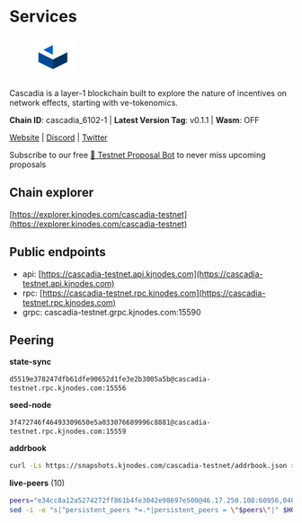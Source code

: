 # Services

<figure><img src="https://raw.githubusercontent.com/kj89/cosmos-images/main/logos/cascadia.png" alt=""><figcaption></figcaption></figure>

Cascadia is a layer-1 blockchain built to explore the  nature of incentives on network effects, starting  with ve-tokenomics.

**Chain ID**: cascadia_6102-1 | **Latest Version Tag**: v0.1.1 | **Wasm**: OFF

[Website](https://www.cascadia.foundation) | [Discord](https://discord.gg/cascadia) | [Twitter](https://twitter.com/CascadiaSystems)



Subscribe to our free [🤖 Testnet Proposal Bot](https://t.me/kjnodes_testnet_proposal_bot) to never miss upcoming proposals


## Chain explorer
[https://explorer.kjnodes.com/cascadia-testnet](https://explorer.kjnodes.com/cascadia-testnet)

## Public endpoints

* api: [https://cascadia-testnet.api.kjnodes.com](https://cascadia-testnet.api.kjnodes.com)
* rpc: [https://cascadia-testnet.rpc.kjnodes.com](https://cascadia-testnet.rpc.kjnodes.com)
* grpc: cascadia-testnet.grpc.kjnodes.com:15590

## Peering

**state-sync**

```text
d5519e378247dfb61dfe90652d1fe3e2b3005a5b@cascadia-testnet.rpc.kjnodes.com:15556
```

**seed-node**

```text
3f472746f46493309650e5a033076689996c8881@cascadia-testnet.rpc.kjnodes.com:15559
```

**addrbook**
```bash
curl -Ls https://snapshots.kjnodes.com/cascadia-testnet/addrbook.json > $HOME/.cascadiad/config/addrbook.json
```

**live-peers** (10)
```bash
peers="e34cc8a12a5274272ff861b4fe3042e98697e500@46.17.250.108:60956,040d0b6ffefba3283b5763e26c352c7b1b232c1f@65.109.90.171:34656,b5494479585215f109efcfedb9083f623c888fde@159.69.209.122:18656,046e5fdfcf33f221da082b8e4161689bcb915135@77.91.84.30:39656,5f1bcdfe67b0cd55ed12a06454206c7f1ab4b35b@95.216.160.203:26656,e5ec693f420974e252ddbb488670925cc7e3524a@37.120.191.47:60756,7f61eb8869a103eac4a0ad02bd7ce1f42c0041bc@5.9.59.220:33656,d5519e378247dfb61dfe90652d1fe3e2b3005a5b@65.109.68.190:15556,f47667544d7d5b65f316ba5ab8fca2e81e8fe4f4@157.90.208.222:36656,ad417c4efa59e21b43e8e256c73b9939f1c22a0e@23.88.42.28:31656"
sed -i -e "s|^persistent_peers *=.*|persistent_peers = \"$peers\"|" $HOME/.cascadiad/config/config.toml
```
